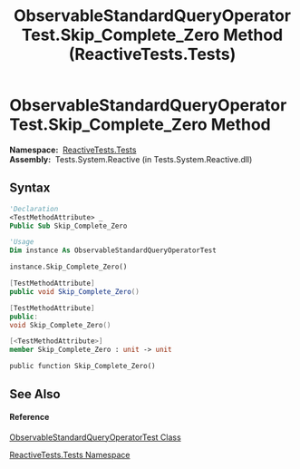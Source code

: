 ﻿---
title: ObservableStandardQueryOperatorTest.Skip_Complete_Zero Method  (ReactiveTests.Tests)
TOCTitle: Skip_Complete_Zero Method
ms:assetid: M:ReactiveTests.Tests.ObservableStandardQueryOperatorTest.Skip_Complete_Zero
ms:mtpsurl: https://msdn.microsoft.com/en-us/library/reactivetests.tests.observablestandardqueryoperatortest.skip_complete_zero(v=VS.103)
ms:contentKeyID: 36619058
ms.date: 06/28/2011
mtps_version: v=VS.103
f1_keywords:
- ReactiveTests.Tests.ObservableStandardQueryOperatorTest.Skip_Complete_Zero
dev_langs:
- CSharp
- JScript
- VB
- FSharp
- c++
---

# ObservableStandardQueryOperatorTest.Skip\_Complete\_Zero Method

**Namespace:**  [ReactiveTests.Tests](hh289046\(v=vs.103\).md)  
**Assembly:**  Tests.System.Reactive (in Tests.System.Reactive.dll)

## Syntax

``` vb
'Declaration
<TestMethodAttribute> _
Public Sub Skip_Complete_Zero
```

``` vb
'Usage
Dim instance As ObservableStandardQueryOperatorTest

instance.Skip_Complete_Zero()
```

``` csharp
[TestMethodAttribute]
public void Skip_Complete_Zero()
```

``` c++
[TestMethodAttribute]
public:
void Skip_Complete_Zero()
```

``` fsharp
[<TestMethodAttribute>]
member Skip_Complete_Zero : unit -> unit 
```

``` jscript
public function Skip_Complete_Zero()
```

## See Also

#### Reference

[ObservableStandardQueryOperatorTest Class](hh288944\(v=vs.103\).md)

[ReactiveTests.Tests Namespace](hh289046\(v=vs.103\).md)

